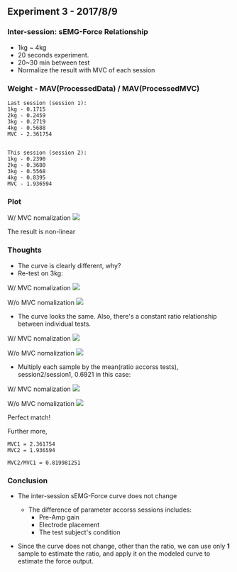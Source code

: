 ## Experiment 3 - 2017/8/9


### Inter-session: sEMG-Force Relationship
* 1kg ~ 4kg
* 20 seconds experiment.
* 20~30 min between test
* Normalize the result with MVC of each session

### Weight - MAV(ProcessedData) / MAV(ProcessedMVC)
```
Last session (session 1):
1kg - 0.1715
2kg - 0.2459
3kg - 0.2719
4kg - 0.5688
MVC - 2.361754


This session (session 2):
1kg - 0.2390
2kg - 0.3680
3kg - 0.5568
4kg - 0.8395
MVC - 1.936594
```


### Plot

W/ MVC nomalization
![](https://raw.githubusercontent.com/dymnz/sEMG/master/Reports/wang/pics/exp3_2017_8_9/norm_weight_semg.png)

The result is non-linear


### Thoughts
* The curve is clearly different, why?
* Re-test on 3kg:

W/ MVC nomalization
![](https://raw.githubusercontent.com/dymnz/sEMG/master/Reports/wang/pics/exp3_2017_8_9/norm_weight_semg_retest_3kg.png)

W/o MVC nomalization
![](https://raw.githubusercontent.com/dymnz/sEMG/master/Reports/wang/pics/exp3_2017_8_9/raw_weight_semg_retest_3kg.png)


* The curve looks the same. Also, there's a constant ratio relationship between individual tests.

W/ MVC nomalization
![](https://raw.githubusercontent.com/dymnz/sEMG/master/Reports/wang/pics/exp3_2017_8_9/ratio_constant.png)

W/o MVC nomalization
![](https://raw.githubusercontent.com/dymnz/sEMG/master/Reports/wang/pics/exp3_2017_8_9/raw_ratio_constant.png)


* Multiply each sample by the mean(ratio accorss tests), session2/session1, 0.6921 in this case:

W/ MVC nomalization
![](https://raw.githubusercontent.com/dymnz/sEMG/master/Reports/wang/pics/exp3_2017_8_9/adjusted_norm_weight_semg_retest_3kg.png)

W/o MVC nomalization
![](https://raw.githubusercontent.com/dymnz/sEMG/master/Reports/wang/pics/exp3_2017_8_9/adjusted_raw_weight_semg_retest_3kg.png)

Perfect match! 

Further more, 
```
MVC1 = 2.361754 
MVC2 = 1.936594

MVC2/MVC1 = 0.819981251
```

### Conclusion
* The inter-session sEMG-Force curve does not change
	* The difference of parameter accorss sessions includes:
		* Pre-Amp gain
		* Electrode placement
		* The test subject's condition

* Since the curve does not change, other than the ratio, we can use only **1** sample to estimate the ratio, and apply it on the modeled curve to estimate the force output.
